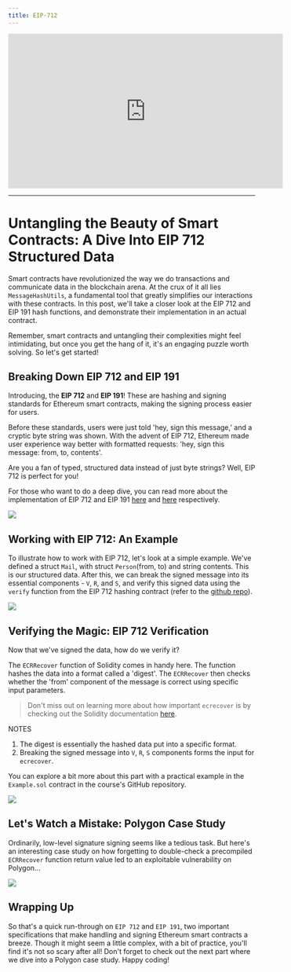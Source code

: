 ```yaml
---
title: EIP-712
---
```


<iframe width="560" height="315" src="https://www.youtube.com/embed/q2PTslgNVZE?si=Rr5T0u0hC0VLLVj-" title="YouTube video player" frameborder="0" allow="accelerometer; autoplay; clipboard-write; encrypted-media; gyroscope; picture-in-picture; web-share" allowfullscreen></iframe>

---

# Untangling the Beauty of Smart Contracts: A Dive Into EIP 712 Structured Data

Smart contracts have revolutionized the way we do transactions and communicate data in the blockchain arena. At the crux of it all lies `MessageHashUtils`, a fundamental tool that greatly simplifies our interactions with these contracts. In this post, we'll take a closer look at the EIP 712 and EIP 191 hash functions, and demonstrate their implementation in an actual contract.

Remember, smart contracts and untangling their complexities might feel intimidating, but once you get the hang of it, it's an engaging puzzle worth solving. So let's get started!

## Breaking Down EIP 712 and EIP 191

Introducing, the **EIP 712** and **EIP 191**! These are hashing and signing standards for Ethereum smart contracts, making the signing process easier for users.

Before these standards, users were just told 'hey, sign this message,' and a cryptic byte string was shown. With the advent of EIP 712, Ethereum made user experience way better with formatted requests: 'hey, sign this message: from, to, contents'.

Are you a fan of typed, structured data instead of just byte strings? Well, EIP 712 is perfect for you!

For those who want to do a deep dive, you can read more about the implementation of EIP 712 and EIP 191 [here](https://eips.ethereum.org/EIPS/eip-712) and [here](https://eips.ethereum.org/EIPS/eip-191) respectively.

![](https://cdn.videotap.com/Q9EBgPOu5axhNmcCfrNw-49.3.png)

## Working with EIP 712: An Example

To illustrate how to work with EIP 712, let's look at a simple example. We've defined a struct `Mail`, with struct `Person`(from, to) and string contents. This is our structured data. After this, we can break the signed message into its essential components - `V`, `R`, and `S`, and verify this signed data using the `verify` function from the EIP 712 hashing contract (refer to the [github repo](https://github.com/Cyfrin/security-and-auditing-full-course-s23)).

![](https://cdn.videotap.com/3vXpOBtPGNOYDzTe7xew-92.43.png)

## Verifying the Magic: EIP 712 Verification

Now that we've signed the data, how do we verify it?

The `ECRRecover` function of Solidity comes in handy here. The function hashes the data into a format called a 'digest'. The `ECRRecover` then checks whether the 'from' component of the message is correct using specific input parameters.

> Don't miss out on learning more about how important `ecrecover` is by checking out the Solidity documentation [here](https://docs.soliditylang.org/en/v0.8.23/smtchecker.html#function-calls).

NOTES

1. The digest is essentially the hashed data put into a specific format.
2. Breaking the signed message into `V`, `R`, `S` components forms the input for `ecrecover`.

You can explore a bit more about this part with a practical example in the `Example.sol` contract in the course's GitHub repository.

![](https://cdn.videotap.com/3Bx9eDqrngeXdafn4LDv-197.19.png)

## Let's Watch a Mistake: Polygon Case Study

Ordinarily, low-level signature signing seems like a tedious task. But here's an interesting case study on how forgetting to double-check a precompiled `ECRRecover` function return value led to an exploitable vulnerability on Polygon...

![](https://cdn.videotap.com/BjhKxp4Deaz9YZi3bwyj-215.68.png)

## Wrapping Up

So that's a quick run-through on `EIP 712` and `EIP 191`, two important specifications that make handling and signing Ethereum smart contracts a breeze. Though it might seem a little complex, with a bit of practice, you'll find it's not so scary after all! Don't forget to check out the next part where we dive into a Polygon case study. Happy coding!
